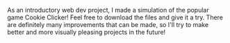 As an introductory web dev project, I made a simulation of the popular game Cookie Clicker! Feel free to download the files and give it a try. There are definitely many improvements that can be made, so I'll try to make better and more visually pleasing projects in the future!
